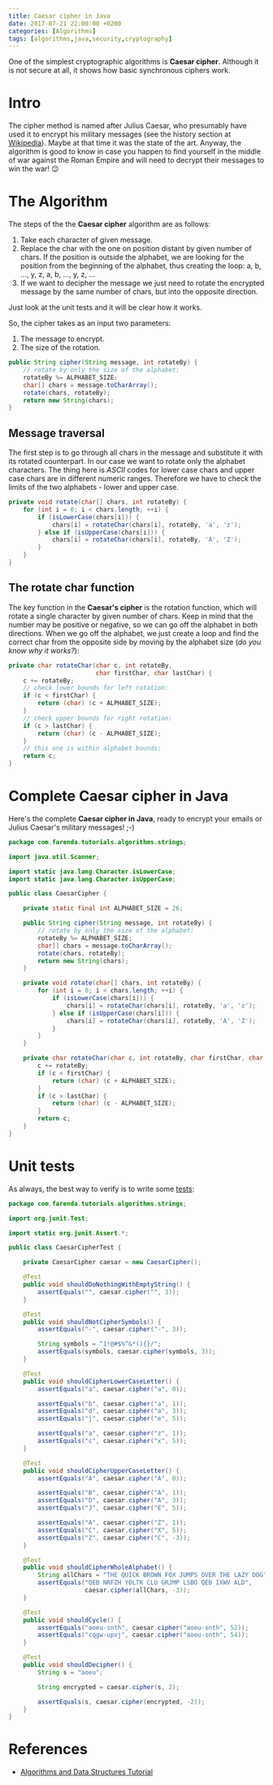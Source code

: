 ```yaml
---
title: Caesar cipher in Java
date: 2017-07-21 22:00:00 +0200
categories: [Algorithms]
tags: [algorithms,java,security,cryptography]
---
```



One of the simplest cryptographic algorithms is **Caesar cipher**. Although it
is not secure at all, it shows how basic synchronous ciphers work.

<!--more-->


# Intro

The cipher method is named after Julius Caesar, who presumably have used it to
encrypt his military messages (see the history section at
[Wikipedia](https://en.wikipedia.org/wiki/Caesar_cipher)). Maybe at that time it
was the state of the art. Anyway, the algorithm is good to know
in case you happen to find yourself in the middle of war against the Roman
Empire and will need to decrypt their messages to win the war! :wink:


# The Algorithm

The steps of the the **Caesar cipher** algorithm are as follows:

1.  Take each character of given message.
2.  Replace the char with the one on position distant by given number of
    chars. If the position is outside the alphabet, we are looking for the
    position from the beginning of the alphabet, thus creating the loop: a, b,
    &#x2026;, y, z, a, b, &#x2026;, y, z, &#x2026;
3.  If we want to decipher the message we just need to rotate the encrypted
    message by the same number of chars, but into the opposite direction.

Just look at the unit tests and it will be clear how it works.

So, the cipher takes as an input two parameters:

1.  The message to encrypt.
2.  The size of the rotation.

```java
public String cipher(String message, int rotateBy) {
    // rotate by only the size of the alphabet:
    rotateBy %= ALPHABET_SIZE;
    char[] chars = message.toCharArray();
    rotate(chars, rotateBy);
    return new String(chars);
}
```

## Message traversal

The first step is to go through all chars in the message and substitute it
with its rotated counterpart. In our case we want to rotate only the alphabet
characters. The thing here is *ASCII* codes for lower case chars and upper case
chars are in different numeric ranges. Therefore we have to check the limits
of the two alphabets - lower and upper case.

```java
private void rotate(char[] chars, int rotateBy) {
    for (int i = 0; i < chars.length; ++i) {
        if (isLowerCase(chars[i])) {
            chars[i] = rotateChar(chars[i], rotateBy, 'a', 'z');
        } else if (isUpperCase(chars[i])) {
            chars[i] = rotateChar(chars[i], rotateBy, 'A', 'Z');
        }
    }
}
```


## The rotate char function

The key function in the **Caesar's cipher** is the rotation function, which will
rotate a single character by given number of chars. Keep in mind that the
number may be positive or negative, so we can go off the alphabet in both
directions. When we go off the alphabet, we just create a loop and find the
correct char from the opposite side by moving by the alphabet size (*do you
know why it works?*):

```java
private char rotateChar(char c, int rotateBy,
                        char firstChar, char lastChar) {
    c += rotateBy;
    // check lower bounds for left rotation:
    if (c < firstChar) {
        return (char) (c + ALPHABET_SIZE);
    }
    // check upper bounds for right rotation:
    if (c > lastChar) {
        return (char) (c - ALPHABET_SIZE);
    }
    // this one is within alphabet bounds:
    return c;
}
```

# Complete Caesar cipher in Java

Here's the complete **Caesar cipher in Java**, ready to encrypt your emails or
Julius Caesar's military messages! ;-)

```java
package com.farenda.tutorials.algorithms.strings;

import java.util.Scanner;

import static java.lang.Character.isLowerCase;
import static java.lang.Character.isUpperCase;

public class CaesarCipher {

    private static final int ALPHABET_SIZE = 26;

    public String cipher(String message, int rotateBy) {
        // rotate by only the size of the alphabet:
        rotateBy %= ALPHABET_SIZE;
        char[] chars = message.toCharArray();
        rotate(chars, rotateBy);
        return new String(chars);
    }

    private void rotate(char[] chars, int rotateBy) {
        for (int i = 0; i < chars.length; ++i) {
            if (isLowerCase(chars[i])) {
                chars[i] = rotateChar(chars[i], rotateBy, 'a', 'z');
            } else if (isUpperCase(chars[i])) {
                chars[i] = rotateChar(chars[i], rotateBy, 'A', 'Z');
            }
        }
    }

    private char rotateChar(char c, int rotateBy, char firstChar, char lastChar) {
        c += rotateBy;
        if (c < firstChar) {
            return (char) (c + ALPHABET_SIZE);
        }
        if (c > lastChar) {
            return (char) (c - ALPHABET_SIZE);
        }
        return c;
    }
}
```


# Unit tests

As always, the best way to verify is to write some [tests](http://farenda.com/junit-tutorial):

```java
package com.farenda.tutorials.algorithms.strings;

import org.junit.Test;

import static org.junit.Assert.*;

public class CaesarCipherTest {

    private CaesarCipher caesar = new CaesarCipher();

    @Test
    public void shouldDoNothingWithEmptyString() {
        assertEquals("", caesar.cipher("", 3));
    }

    @Test
    public void shouldNotCipherSymbols() {
        assertEquals("-", caesar.cipher("-", 3));

        String symbols = "1!@#$%^&*(){}/";
        assertEquals(symbols, caesar.cipher(symbols, 3));
    }

    @Test
    public void shouldCipherLowerCaseLetter() {
        assertEquals("a", caesar.cipher("a", 0));

        assertEquals("b", caesar.cipher("a", 1));
        assertEquals("d", caesar.cipher("a", 3));
        assertEquals("j", caesar.cipher("e", 5));

        assertEquals("a", caesar.cipher("z", 1));
        assertEquals("c", caesar.cipher("x", 5));
    }

    @Test
    public void shouldCipherUpperCaseLetter() {
        assertEquals("A", caesar.cipher("A", 0));

        assertEquals("B", caesar.cipher("A", 1));
        assertEquals("D", caesar.cipher("A", 3));
        assertEquals("J", caesar.cipher("E", 5));

        assertEquals("A", caesar.cipher("Z", 1));
        assertEquals("C", caesar.cipher("X", 5));
        assertEquals("Z", caesar.cipher("C", -3));
    }

    @Test
    public void shouldCipherWholeAlphabet() {
        String allChars = "THE QUICK BROWN FOX JUMPS OVER THE LAZY DOG";
        assertEquals("QEB NRFZH YOLTK CLU GRJMP LSBO QEB IXWV ALD",
                     caesar.cipher(allChars, -3));
    }

    @Test
    public void shouldCycle() {
        assertEquals("aoeu-snth", caesar.cipher("aoeu-snth", 52));
        assertEquals("cqgw-upvj", caesar.cipher("aoeu-snth", 54));
    }

    @Test
    public void shouldDecipher() {
        String s = "aoeu";

        String encrypted = caesar.cipher(s, 2);

        assertEquals(s, caesar.cipher(encrypted, -2));
    }
}
```


# References

-   [Algorithms and Data Structures Tutorial](https://farenda.com/algorithms-and-data-structures)

